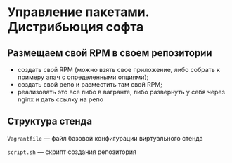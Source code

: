 # Управление пакетами. Дистрибьюция софта

## Размещаем свой RPM  в своем репозитории

- создать свой RPM (можно взять свое приложение, либо собрать к примеру апач с определенными опциями);
- создать свой репо и разместить там свой RPM;
- реализовать это все либо в вагранте, либо развернуть у себя через nginx и дать ссылку на репо

## Структура стенда

`Vagrantfile` — файл базовой конфигурации виртуального стенда

`script.sh` — скрипт создания репозитория